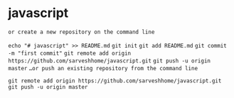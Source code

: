 # javascript


`or create a new repository on the command line`

`echo "# javascript" >> README.md`
`git init`
`git add README.md`
`git commit -m "first commit"`
`git remote add origin https://github.com/sarveshhome/javascript.git`
`git push -u origin master`
`…or push an existing repository from the command line`

`git remote add origin https://github.com/sarveshhome/javascript.git`
`git push -u origin master`
